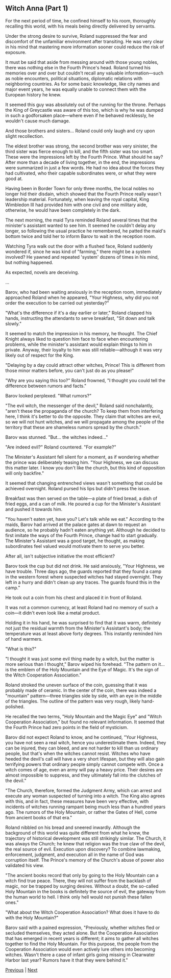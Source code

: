 ## Witch Anna (Part 1)
For the next period of time, he confined himself to his room, thoroughly recalling this world, with his meals being directly delivered by servants.

Under the strong desire to survive, Roland suppressed the fear and discomfort of the unfamiliar environment after transiting. He was very clear in his mind that mastering more information sooner could reduce the risk of exposure.

It must be said that aside from messing around with those young nobles, there was nothing else in the Fourth Prince's head. Roland turned his memories over and over but couldn't recall any valuable information—such as noble encounters, political situations, diplomatic relations with neighboring countries. As for some basic knowledge, like city names and major event years, he was equally unable to connect them with the European history he knew.

It seemed this guy was absolutely out of the running for the throne. Perhaps the King of Greycastle was aware of this too, which is why he was dumped in such a godforsaken place—where even if he behaved recklessly, he wouldn't cause much damage.

And those brothers and sisters... Roland could only laugh and cry upon slight recollection.

The eldest brother was strong, the second brother was very sinister, the third sister was fierce enough to kill, and the fifth sister was too smart. These were the impressions left by the Fourth Prince. What should he say? After more than a decade of living together, in the end, the impressions were summarized in just a few words. He had no idea about the forces they had cultivated, who their capable subordinates were, or what they were good at.

Having been in Border Town for only three months, the local nobles no longer hid their disdain, which showed that the Fourth Prince really wasn't leadership material. Fortunately, when leaving the royal capital, King Wimbledon III had provided him with one civil and one military aide, otherwise, he would have been completely in the dark.

The next morning, the maid Tyra reminded Roland several times that the minister's assistant wanted to see him. It seemed he couldn't delay any longer, so following the usual practice he remembered, he patted the maid's bottom twice and told her to inform Barov to wait in the reception room.

Watching Tyra walk out the door with a flushed face, Roland suddenly wondered if, since he was kind of "farming," there might be a system involved? He yawned and repeated 'system' dozens of times in his mind, but nothing happened.

As expected, novels are deceiving.

...

Barov, who had been waiting anxiously in the reception room, immediately approached Roland when he appeared, "Your Highness, why did you not order the execution to be carried out yesterday?"

"What's the difference if it's a day earlier or later," Roland clapped his hands, instructing the attendants to serve breakfast, "Sit down and talk slowly."

It seemed to match the impression in his memory, he thought. The Chief Knight always liked to question him face to face when encountering problems, while the minister's assistant would explain things to him in private. Anyway, their loyalty to him was still reliable—although it was very likely out of respect for the King.

"Delaying by a day could attract other witches, Prince! This is different from those minor matters before, you can't just do as you please!"

"Why are you saying this too?" Roland frowned, "I thought you could tell the difference between rumors and facts."



Barov looked perplexed. "What rumors?"



"The evil witch, the messenger of the devil," Roland said nonchalantly, "aren't these the propaganda of the church? To keep them from interfering here, I think it's better to do the opposite. They claim that witches are evil, so we will not hunt witches, and we will propagate among the people of the territory that these are shameless rumors spread by the church."



Barov was stunned. "But... the witches indeed..."



"Are indeed evil?" Roland countered. "For example?"



The Minister's Assistant fell silent for a moment, as if wondering whether the prince was deliberately teasing him. "Your Highness, we can discuss this matter later. I know you don't like the church, but this kind of opposition will only backfire."



It seemed that changing entrenched views wasn't something that could be achieved overnight. Roland pursed his lips but didn't press the issue.



Breakfast was then served on the table—a plate of fried bread, a dish of fried eggs, and a can of milk. He poured a cup for the Minister's Assistant and pushed it towards him.



"You haven't eaten yet, have you? Let's talk while we eat." According to the maids, Barov had arrived at the palace gates at dawn to request an audience, so he probably hadn't eaten anything yet. Although he decided to first imitate the ways of the Fourth Prince, change had to start gradually. The Minister's Assistant was a good target, he thought, as making subordinates feel valued would motivate them to serve you better.



After all, isn't subjective initiative the most efficient?



Barov took the cup but did not drink. He said anxiously, "Your Highness, we have trouble. Three days ago, the guards reported that they found a camp in the western forest where suspected witches had stayed overnight. They left in a hurry and didn't clean up any traces. The guards found this in the camp."



He took out a coin from his chest and placed it in front of Roland.



It was not a common currency, at least Roland had no memory of such a coin—it didn't even look like a metal product.



Holding it in his hand, he was surprised to find that it was warm, definitely not just the residual warmth from the Minister's Assistant's body; the temperature was at least above forty degrees. This instantly reminded him of hand warmers.



"What is this?"



"I thought it was just some evil thing made by a witch, but the matter is more serious than I thought," Barov wiped his forehead. "The pattern on it... is the emblem of the Holy Mountain and the Eye of Magic. It's the sign of the Witch Cooperation Association."



Roland stroked the uneven surface of the coin, guessing that it was probably made of ceramic. In the center of the coin, there was indeed a "mountain" pattern—three triangles side by side, with an eye in the middle of the triangles. The outline of the pattern was very rough, likely hand-polished.



He recalled the two terms, "Holy Mountain and the Magic Eye" and "Witch Cooperation Association," but found no relevant information. It seemed that the Fourth Prince had zero points in the field of mysticism.



Barov did not expect Roland to know, and he continued, "Your Highness, you have not seen a real witch, hence you underestimate them. Indeed, they can be injured, they can bleed, and are not harder to kill than us ordinary people, but that's when the witches cannot resist. Witches who have heeded the devil's call will have a very short lifespan, but they will also gain terrifying powers that ordinary people simply cannot compete with. Once a witch comes of age, even an army will pay a heavy price. Their desires are almost impossible to suppress, and they ultimately fall into the clutches of the devil."



"The Church, therefore, formed the Judgment Army, which can arrest and execute any woman suspected of turning into a witch. The King also agrees with this, and in fact, these measures have been very effective, with incidents of witches running rampant being much less than a hundred years ago. The rumors of the Holy Mountain, or rather the Gates of Hell, come from ancient books of that era."



Roland nibbled on his bread and sneered inwardly. Although the background of this world was quite different from what he knew, the trajectory of historical development was still strikingly similar. The Church, it was always the Church; he knew that religion was the true claw of the devil, the real source of evil. Execution upon discovery? To combine lawmaking, enforcement, judgment, and execution all in the name of God was corruption itself. The Prince's memory of the Church's abuse of power also validated his view.



"The ancient books record that only by going to the Holy Mountain can a witch find true peace. There, they will not suffer from the backlash of magic, nor be trapped by surging desires. Without a doubt, the so-called Holy Mountain in the books is definitely the source of evil, the gateway from the human world to hell. I think only hell would not punish these fallen ones."



"What about the Witch Cooperation Association? What does it have to do with the Holy Mountain?"



Barov said with a pained expression, "Previously, whether witches fled or secluded themselves, they acted alone. But the Cooperation Association that has emerged in recent years is different; it aims to gather all witches together to find the Holy Mountain. For this purpose, the people from the Cooperation Association would even actively lure others into becoming witches. Wasn't there a case of infant girls going missing in Clearwater Harbor last year? Rumors have it that they were behind it."





[Previous](CH0001.md) | [Next](CH0003.md)
